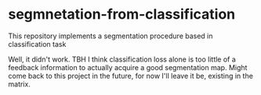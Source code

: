 # segmnetation-from-classification
This repository implements a segmentation procedure based in classification task

Well, it didn't work. TBH I think classification loss alone is too little of a feedback information to actually acquire a good segmentation map.
Might come back to this project in the future, for now I'll leave it be, existing in the matrix.
